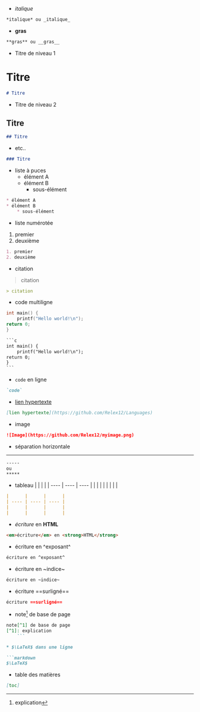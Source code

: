 * *italique*
```markdown
*italique* ou _italique_
```

* **gras**
```markdown
**gras** ou __gras__
```

* Titre de niveau 1
# Titre
```markdown
# Titre
```

* Titre de niveau 2
## Titre
```markdown
## Titre
```

* etc..
```markdown
### Titre
```

* liste à puces
	* élément A
	* élément B
		* sous-élément
```markdown
* élément A
* élément B
	* sous-élément
```

* liste numérotée
1. premier
2. deuxième
```markdown
1. premier
2. deuxième
```

* citation
> citation

```markdown
> citation

```

* code multiligne
```c
int main() {
	printf("Hello world!\n");
return 0;
}
```

```markdown
​```c
int main() {
	printf("Hello world!\n");
return 0;
}
​```
```

* `code` en ligne
```markdown
`code`
```

* [lien hypertexte](https://github.com/Relex12/Languages)

```markdown
[lien hypertexte](https://github.com/Relex12/Languages)
```

* image
```markdown
![Image](https://github.com/Relex12/myimage.png)
```

* séparation horizontale
-----------
```markdown
-----
ou
*****
```

* tableau
|      |      |      |
| ---- | ---- | ---- |
|      |      |      |
|      |      |      |

```markdown
|      |      |      |
| ---- | ---- | ---- |
|      |      |      |
|      |      |      |
```

* <em>écriture</em> en <strong>HTML</strong>

```markdown
<em>écriture</em> en <strong>HTML</strong>
```

* écriture en ^exposant^

```markdown
écriture en ^exposant^
```

* écriture en ~indice~

```markdown
écriture en ~indice~
```

* écriture ==surligné==

```markdown
écriture ==surligné==
```

* note[^1] de base de page
[^1]: explication
```markdown
note[^1] de base de page
[^1]: explication
	```

* $\LaTeX$ dans une ligne

```markdown
$\LaTeX$
```

* table des matières

```markdown
[toc]
```
